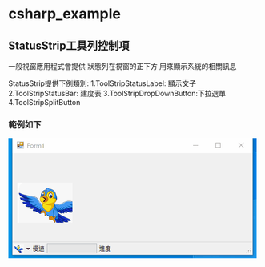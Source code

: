 # csharp_example

## StatusStrip工具列控制項

一般視窗應用程式會提供 狀態列在視窗的正下方
用來顯示系統的相關訊息

StatusStrip提供下例類別:
1.ToolStripStatusLabel: 顯示文子
2.ToolStripStatusBar: 建度表
3.ToolStripDropDownButton:下拉選單
4.ToolStripSplitButton


### 範例如下

![image](https://github.com/erwinchang/csharp_example/blob/ch09_05_StatusStrip/gif/status-strip.gif)